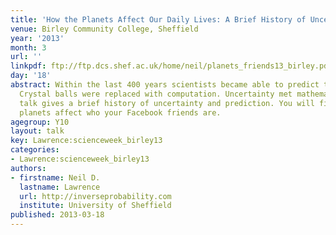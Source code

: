 ```yaml
---
title: 'How the Planets Affect Our Daily Lives: A Brief History of Uncertainty'
venue: Birley Community College, Sheffield
year: '2013'
month: 3
url: ''
linkpdf: ftp://ftp.dcs.shef.ac.uk/home/neil/planets_friends13_birley.pdf
day: '18'
abstract: Within the last 400 years scientists became able to predict the future.
  Crystal balls were replaced with computation. Uncertainty met mathematics. This
  talk gives a brief history of uncertainty and prediction. You will find out how
  planets affect who your Facebook friends are.
agegroup: Y10
layout: talk
key: Lawrence:scienceweek_birley13
categories:
- Lawrence:scienceweek_birley13
authors:
- firstname: Neil D.
  lastname: Lawrence
  url: http://inverseprobability.com
  institute: University of Sheffield
published: 2013-03-18
---
```

